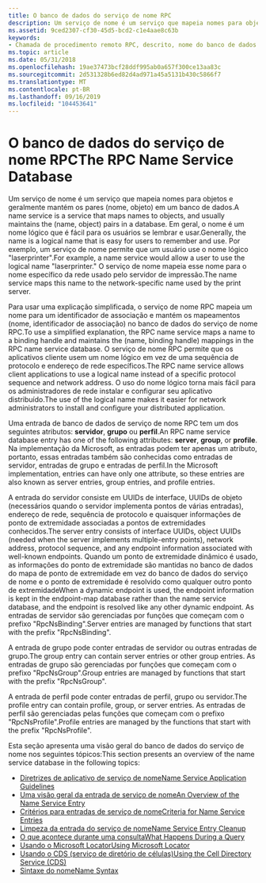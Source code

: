 ```yaml
---
title: O banco de dados do serviço de nome RPC
description: Um serviço de nome é um serviço que mapeia nomes para objetos e geralmente mantém os pares (nome, objeto) em um banco de dados.
ms.assetid: 9ced2307-cf30-45d5-bcd2-c1e4aae8c63b
keywords:
- Chamada de procedimento remoto RPC, descrito, nome do banco de dados de serviço
ms.topic: article
ms.date: 05/31/2018
ms.openlocfilehash: 19ae37473bcf28ddf995ab0a657f300ce13aa83c
ms.sourcegitcommit: 2d531328b6ed82d4ad971a45a5131b430c5866f7
ms.translationtype: MT
ms.contentlocale: pt-BR
ms.lasthandoff: 09/16/2019
ms.locfileid: "104453641"
---
```

# <a name="the-rpc-name-service-database"></a><span data-ttu-id="e127a-104">O banco de dados do serviço de nome RPC</span><span class="sxs-lookup"><span data-stu-id="e127a-104">The RPC Name Service Database</span></span>

<span data-ttu-id="e127a-105">Um serviço de nome é um serviço que mapeia nomes para objetos e geralmente mantém os pares (nome, objeto) em um banco de dados.</span><span class="sxs-lookup"><span data-stu-id="e127a-105">A name service is a service that maps names to objects, and usually maintains the (name, object) pairs in a database.</span></span> <span data-ttu-id="e127a-106">Em geral, o nome é um nome lógico que é fácil para os usuários se lembrar e usar.</span><span class="sxs-lookup"><span data-stu-id="e127a-106">Generally, the name is a logical name that is easy for users to remember and use.</span></span> <span data-ttu-id="e127a-107">Por exemplo, um serviço de nome permite que um usuário use o nome lógico "laserprinter".</span><span class="sxs-lookup"><span data-stu-id="e127a-107">For example, a name service would allow a user to use the logical name "laserprinter."</span></span> <span data-ttu-id="e127a-108">O serviço de nome mapeia esse nome para o nome específico da rede usado pelo servidor de impressão.</span><span class="sxs-lookup"><span data-stu-id="e127a-108">The name service maps this name to the network-specific name used by the print server.</span></span>

<span data-ttu-id="e127a-109">Para usar uma explicação simplificada, o serviço de nome RPC mapeia um nome para um identificador de associação e mantém os mapeamentos (nome, identificador de associação) no banco de dados do serviço de nome RPC.</span><span class="sxs-lookup"><span data-stu-id="e127a-109">To use a simplified explanation, the RPC name service maps a name to a binding handle and maintains the (name, binding handle) mappings in the RPC name service database.</span></span> <span data-ttu-id="e127a-110">O serviço de nome RPC permite que os aplicativos cliente usem um nome lógico em vez de uma sequência de protocolo e endereço de rede específicos.</span><span class="sxs-lookup"><span data-stu-id="e127a-110">The RPC name service allows client applications to use a logical name instead of a specific protocol sequence and network address.</span></span> <span data-ttu-id="e127a-111">O uso do nome lógico torna mais fácil para os administradores de rede instalar e configurar seu aplicativo distribuído.</span><span class="sxs-lookup"><span data-stu-id="e127a-111">The use of the logical name makes it easier for network administrators to install and configure your distributed application.</span></span>

<span data-ttu-id="e127a-112">Uma entrada de banco de dados de serviço de nome RPC tem um dos seguintes atributos: **servidor**, **grupo** ou **perfil**.</span><span class="sxs-lookup"><span data-stu-id="e127a-112">An RPC name service database entry has one of the following attributes: **server**, **group**, or **profile**.</span></span> <span data-ttu-id="e127a-113">Na implementação da Microsoft, as entradas podem ter apenas um atributo, portanto, essas entradas também são conhecidas como entradas de servidor, entradas de grupo e entradas de perfil.</span><span class="sxs-lookup"><span data-stu-id="e127a-113">In the Microsoft implementation, entries can have only one attribute, so these entries are also known as server entries, group entries, and profile entries.</span></span>

<span data-ttu-id="e127a-114">A entrada do servidor consiste em UUIDs de interface, UUIDs de objeto (necessários quando o servidor implementa pontos de várias entradas), endereço de rede, sequência de protocolo e quaisquer informações de ponto de extremidade associadas a pontos de extremidades conhecidos.</span><span class="sxs-lookup"><span data-stu-id="e127a-114">The server entry consists of interface UUIDs, object UUIDs (needed when the server implements multiple-entry points), network address, protocol sequence, and any endpoint information associated with well-known endpoints.</span></span> <span data-ttu-id="e127a-115">Quando um ponto de extremidade dinâmico é usado, as informações do ponto de extremidade são mantidas no banco de dados do mapa de ponto de extremidade em vez do banco de dados do serviço de nome e o ponto de extremidade é resolvido como qualquer outro ponto de extremidade</span><span class="sxs-lookup"><span data-stu-id="e127a-115">When a dynamic endpoint is used, the endpoint information is kept in the endpoint-map database rather than the name service database, and the endpoint is resolved like any other dynamic endpoint.</span></span> <span data-ttu-id="e127a-116">As entradas de servidor são gerenciadas por funções que começam com o prefixo "RpcNsBinding".</span><span class="sxs-lookup"><span data-stu-id="e127a-116">Server entries are managed by functions that start with the prefix "RpcNsBinding".</span></span>

<span data-ttu-id="e127a-117">A entrada de grupo pode conter entradas de servidor ou outras entradas de grupo.</span><span class="sxs-lookup"><span data-stu-id="e127a-117">The group entry can contain server entries or other group entries.</span></span> <span data-ttu-id="e127a-118">As entradas de grupo são gerenciadas por funções que começam com o prefixo "RpcNsGroup".</span><span class="sxs-lookup"><span data-stu-id="e127a-118">Group entries are managed by functions that start with the prefix "RpcNsGroup".</span></span>

<span data-ttu-id="e127a-119">A entrada de perfil pode conter entradas de perfil, grupo ou servidor.</span><span class="sxs-lookup"><span data-stu-id="e127a-119">The profile entry can contain profile, group, or server entries.</span></span> <span data-ttu-id="e127a-120">As entradas de perfil são gerenciadas pelas funções que começam com o prefixo "RpcNsProfile".</span><span class="sxs-lookup"><span data-stu-id="e127a-120">Profile entries are managed by the functions that start with the prefix "RpcNsProfile".</span></span>

<span data-ttu-id="e127a-121">Esta seção apresenta uma visão geral do banco de dados do serviço de nome nos seguintes tópicos:</span><span class="sxs-lookup"><span data-stu-id="e127a-121">This section presents an overview of the name service database in the following topics:</span></span>

-   [<span data-ttu-id="e127a-122">Diretrizes de aplicativo de serviço de nome</span><span class="sxs-lookup"><span data-stu-id="e127a-122">Name Service Application Guidelines</span></span>](name-service-application-guidelines.md)
-   [<span data-ttu-id="e127a-123">Uma visão geral da entrada de serviço de nome</span><span class="sxs-lookup"><span data-stu-id="e127a-123">An Overview of the Name Service Entry</span></span>](an-overview-of-the-name-service-entry.md)
-   [<span data-ttu-id="e127a-124">Critérios para entradas de serviço de nome</span><span class="sxs-lookup"><span data-stu-id="e127a-124">Criteria for Name Service Entries</span></span>](criteria-for-name-service-entries.md)
-   [<span data-ttu-id="e127a-125">Limpeza da entrada do serviço de nome</span><span class="sxs-lookup"><span data-stu-id="e127a-125">Name Service Entry Cleanup</span></span>](name-service-entry-cleanup.md)
-   [<span data-ttu-id="e127a-126">O que acontece durante uma consulta</span><span class="sxs-lookup"><span data-stu-id="e127a-126">What Happens During a Query</span></span>](what-happens-during-a-query.md)
-   [<span data-ttu-id="e127a-127">Usando o Microsoft Locator</span><span class="sxs-lookup"><span data-stu-id="e127a-127">Using Microsoft Locator</span></span>](using-microsoft-locator.md)
-   [<span data-ttu-id="e127a-128">Usando o CDS (serviço de diretório de células)</span><span class="sxs-lookup"><span data-stu-id="e127a-128">Using the Cell Directory Service (CDS)</span></span>](using-the-cell-directory-service-cds-.md)
-   [<span data-ttu-id="e127a-129">Sintaxe do nome</span><span class="sxs-lookup"><span data-stu-id="e127a-129">Name Syntax</span></span>](name-syntax.md)

 

 




